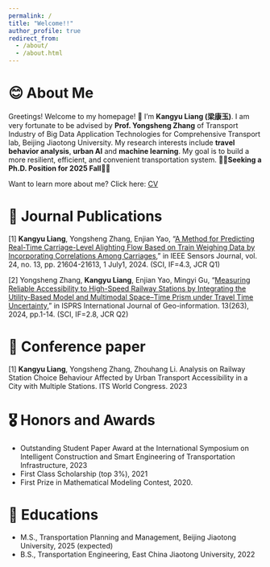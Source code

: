 ```yaml
---
permalink: /
title: "Welcome!!"
author_profile: true
redirect_from: 
  - /about/
  - /about.html
---
```



# 😊 About Me 
Greetings! Welcome to my homepage! 👋 I’m **Kangyu Liang (梁康玉)**. I am very fortunate to be advised by **Prof. Yongsheng Zhang** of Transport Industry of Big Data Application Technologies for Comprehensive Transport lab, Beijing Jiaotong University. 
My research interests include **travel behavior analysis**, **urban AI** and **machine learning**. My goal is to build a more resilient, efficient, and convenient transportation system. 
🚀🚀**Seeking a Ph.D. Position for 2025 Fall**🚀🚀

Want to learn more about me? Click here: [CV](../assets/Curriculum_Vitae.pdf)

# 📝 Journal Publications 
[1] **Kangyu Liang**, Yongsheng Zhang, Enjian Yao, “[A Method for Predicting Real-Time Carriage-Level Alighting Flow Based on Train Weighing Data by Incorporating Correlations Among Carriages](https://ieeexplore.ieee.org/abstract/document/10529978),” in IEEE Sensors Journal, vol. 24, no. 13, pp. 21604-21613, 1 July1, 2024. (SCI, IF=4.3, JCR Q1) 

[2] Yongsheng Zhang, __Kangyu Liang__, Enjian Yao, Mingyi Gu, “[Measuring Reliable Accessibility to High-Speed Railway Stations by Integrating the Utility-Based Model and Multimodal Space–Time Prism under Travel Time Uncertainty](https://doi.org/10.3390/ijgi13080263),” in ISPRS International Journal of Geo-information. 13(263), 2024, pp.1-14. (SCI, IF=2.8, JCR Q2) 

# 📝 Conference paper
[1] __Kangyu Liang__, Yongsheng Zhang, Zhouhang Li. Analysis on Railway Station Choice Behaviour Affected by Urban Transport Accessibility in a City with Multiple Stations. ITS World Congress. 2023

# 🎖 Honors and Awards
- Outstanding Student Paper Award at the International Symposium on Intelligent Construction and Smart Engineering of Transportation Infrastructure, 2023
- First Class Scholarship (top 3%), 2021
- First Prize in Mathematical Modeling Contest, 2020.

# 📖 Educations
- M.S., Transportation Planning and Management, Beijing Jiaotong University, 2025 (expected) 
- B.S., Transportation Engineering, East China Jiaotong University, 2022

<script type="text/javascript" src="//rf.revolvermaps.com/0/0/6.js?i=54e0ojatafc&amp;m=7&amp;c=e63100&amp;cr1=ffffff&amp;f=arial&amp;l=0&amp;bv=90&amp;lx=-420&amp;ly=420&amp;hi=20&amp;he=7&amp;hc=a8ddff&amp;rs=80" async="async"></script>
